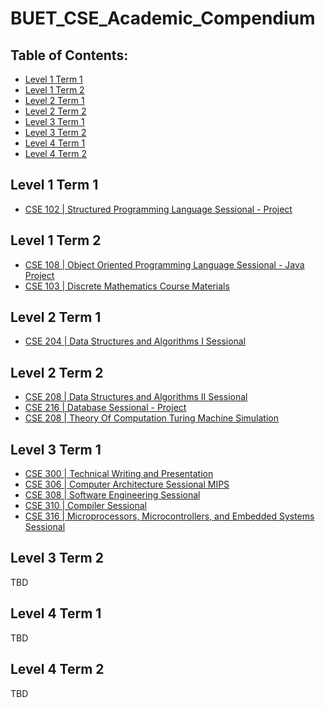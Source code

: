 # BUET_CSE_Academic_Compendium


## Table of Contents:
 - [Level 1 Term 1](#level-1-term-1)
 - [Level 1 Term 2](#level-1-term-2)
 - [Level 2 Term 1](#level-2-term-1)
 - [Level 2 Term 2](#level-2-term-2)
 - [Level 3 Term 1](#level-3-term-1)
 - [Level 3 Term 2](#level-3-term-2)
 - [Level 4 Term 1](#level-4-term-1)
 - [Level 4 Term 2](#level-4-term-2)


## Level 1 Term 1
- [CSE 102 | Structured Programming Language Sessional - Project](https://github.com/shadmantabib/Woodland-Escapade)

## Level 1 Term 2
- [CSE 108 | Object Oriented Programming Language Sessional - Java Project](https://github.com/shadmantabib/cse-108)
- [CSE 103 | Discrete Mathematics Course Materials ](https://github.com/shadmantabib/CSE-103)

## Level 2 Term 1
- [CSE 204 | Data Structures and Algorithms I Sessional](https://github.com/shadmantabib/DSA-1)


## Level 2 Term 2
- [CSE 208 | Data Structures and Algorithms II Sessional](https://github.com/shadmantabib/DSA-2)
- [CSE 216 | Database Sessional - Project](https://github.com/shadmantabib/CSE-216-DB_project_Cricitup)
- [CSE 208 | Theory Of Computation Turing Machine Simulation](https://github.com/shadmantabib/TOC)

## Level 3 Term 1
- [CSE 300 | Technical Writing and Presentation](https://github.com/shadmantabib/CSE-300)
- [CSE 306 | Computer Architecture Sessional MIPS](https://github.com/shadmantabib/CSE-306_MIPS)
- [CSE 308 | Software Engineering Sessional](https://github.com/shadmantabib/CSE-308-Software-Eng)
- [CSE 310 | Compiler Sessional](https://github.com/shadmantabib/CSE-310)
- [CSE 316 | Microprocessors, Microcontrollers, and Embedded Systems Sessional](https://github.com/shadmantabib/CSE-316)

## Level 3 Term 2
TBD

## Level 4 Term 1
TBD

## Level 4 Term 2
TBD

